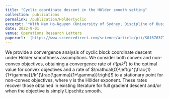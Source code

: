 ```yaml
---
title: "Cyclic coordinate descent in the Hölder smooth setting"
collection: publications
permalink: /publication/HolderCyclic
excerpt: '*With Nam Ho-Nguyen (University of Sydney, Discipline of Business Analytics)*'
date: 2022-9-01
venue: Operations Research Letters
paperurl: '[https://www.sciencedirect.com/science/article/pii/S0167637722000712]'
---
```


We provide a convergence analysis of cyclic block coordinate descent under Hölder smoothness assumptions. We consider both convex and non-convex objectives, obtaining a convergence rate of $\mathcal{O}\left(p/k^\gamma\right)$ to the optimal value for convex objectives and a rate of $\mathcal{O}\left(p^{\frac{1}{1+\gamma}}/k^{\frac{\gamma}{1+\gamma}}\right)$ to a stationary point for non-convex objectives, where $\gamma$ is the Hölder exponent. These rates recover those obtained in existing literature for full gradient descent and/or when the objective is simply Lipschitz smooth.
